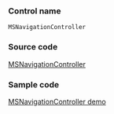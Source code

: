### Control name

`MSNavigationController`

### Source code

[MSNavigationController](https://github.com/OfficeDev/ui-fabric-ios/blob/master/OfficeUIFabric/Navigation/MSNavigationController.swift)

### Sample code

[MSNavigationController demo](https://github.com/OfficeDev/ui-fabric-ios/blob/master/OfficeUIFabric.Demo/OfficeUIFabric.Demo/Demos/MSNavigationControllerDemoController.swift)
